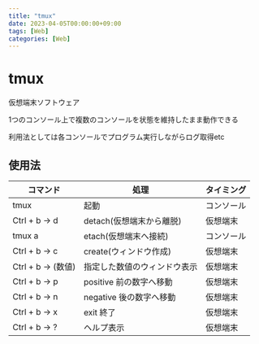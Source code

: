 ```yaml
---
title: "tmux"
date: 2023-04-05T00:00:00+09:00
tags: [Web]
categories: [Web]
---
```

# tmux

仮想端末ソフトウェア

1つのコンソール上で複数のコンソールを状態を維持したまま動作できる

利用法としては各コンソールでプログラム実行しながらログ取得etc

## 使用法

| コマンド | 処理 | タイミング|
| ---- | ---- | ---- |
| tmux | 起動 | コンソール|
| Ctrl + b → d | detach(仮想端末から離脱) | 仮想端末 |
| tmux a | etach(仮想端末へ接続) | コンソール |
| Ctrl + b → c | create(ウィンドウ作成) | 仮想端末 |
| Ctrl + b → (数値) | 指定した数値のウィンドウ表示 | 仮想端末 |
| Ctrl + b → p | positive 前の数字へ移動 | 仮想端末 |
| Ctrl + b → n | negative 後の数字へ移動 | 仮想端末 |
| Ctrl + b → x | exit 終了 | 仮想端末 |
| Ctrl + b → ? | ヘルプ表示 | 仮想端末 |